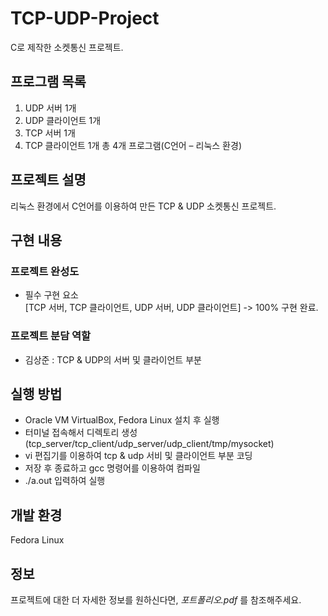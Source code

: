 # TCP-UDP-Project
C로 제작한 소켓통신 프로젝트.


## 프로그램 목록

1) UDP 서버 1개
2) UDP 클라이언트 1개
3) TCP 서버 1개
4) TCP 클라이언트 1개
총 4개 프로그램(C언어 – 리눅스 환경)

## 프로젝트 설명

리눅스 환경에서 C언어를 이용하여 만든 TCP & UDP 소켓통신 프로젝트.

## 구현 내용

### 프로젝트 완성도

- 필수 구현 요소 <br>
[TCP 서버, TCP 클라이언트, UDP 서버, UDP 클라이언트] -> 100% 구현 완료.


### 프로젝트 분담 역할

- 김상준 : TCP & UDP의 서버 및 클라이언트 부분

## 실행 방법

- Oracle VM VirtualBox, Fedora Linux 설치 후 실행
- 터미널 접속해서 디렉토리 생성(tcp_server/tcp_client/udp_server/udp_client/tmp/mysocket)
- vi 편집기를 이용하여 tcp & udp 서비 및 클라이언트 부분 코딩
- 저장 후 종료하고 gcc 명령어를 이용하여 컴파일
- ./a.out 입력하여 실행
  
## 개발 환경

Fedora Linux

## 정보

프로젝트에 대한 더 자세한 정보를 원하신다면,  _포트폴리오.pdf_ 를 참조해주세요.
